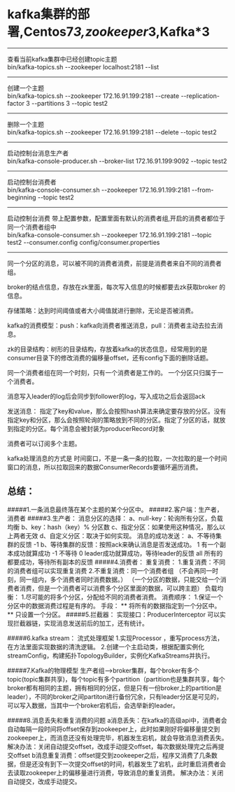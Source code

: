 kafka集群的部署,Centos7*3,zookeeper*3,Kafka*3
=======

-----  
查看当前kafka集群中已经创建topic主题<br/> 
bin/kafka-topics.sh --zookeeper localhost:2181 --list


-----
创建一个主题<br/> 
bin/kafka-topics.sh --zookeeper 172.16.91.199:2181 --create --replication-factor 3 --partitions 3 --topic test2

----
 删除一个主题<br/> 
 bin/kafka-topics.sh --zookeeper 172.16.91.199:2181 --delete --topic test2

------
 启动控制台消息生产者<br/> 
 bin/kafka-console-producer.sh --broker-list 172.16.91.199:9092 --topic test2

----
 启动控制台消费者<br/> 
 bin/kafka-console-consumer.sh --zookeeper 172.16.91.199:2181 --from-beginning --topic test2
 
------- 
 启动控制台消费 带上配置参数，配置里面有默认的消费者组,开启的消费者都位于同一个消费者组中<br/> 
 bin/kafka-console-consumer.sh --zookeeper 172.16.91.199:2181 --topic test2 --consumer.config config/consumer.properties
<br/> 

------------ 

 同一个分区的消息，可以被不同的消费者消费，前提是消费者来自不同的消费者组。

 broker的结点信息，存放在zk里面，每次写入信息的时候都要去zk获取broker 的信息。

 存储策略：达到时间阈值或者大小阈值就进行删除，无论是否被消费。

 kafka的消费模型：push：kafka向消费者推送消息，pull：消费者主动去拉去消息。

 zk的目录结构：树形的目录结构，存放着kafka的状态信息，经常用到的是consumer目录下的修改消费的偏移量offset，还有config下面的删除话题。

 同一个消费者组在同一个时刻，只有一个消费者是工作的。 一个分区只归属于一个消费者。

 消息写入leader的log后会同步到follower的log，写入成功之后会返回ack

 发送消息： 指定了key和value，那么会按照hash算法来确定要存放的分区。没有指定key和分区，那么会按照轮询的策略放到不同的分区。指定了分区的话，就放到指定的分区。每个消息会被封装为producerRecord对象

 消费者可以订阅多个主题。

 kafka处理消息的方式是 时间窗口，不是一条一条的拉取，一次拉取的是一个时间窗口的消息，所以拉取回来的数据ConsumerRecords要循环遍历消费。

 总结：
 ----
 #####1.一条消息最终落在某个主题的某个分区中。
 #####2.客户端：生产者，消费者
 #####3.生产者：
 		消息分区的选择：
 			a、null-key：轮询所有分区，负载均衡
 			b、key：hash（key）% 分区数
 			c、指定分区：如果使用这种情况，那么以上两者无效
 			d、自定义分区：取决于如何实现。
 		消息的成功发送：
 			a、不等待集群的反馈
 					-1
 			b、等待集群的反馈：按照ack来确认消息是否发送成功。
 					1 有一个副本成功就算成功
 					-1 不等待
 					0  leader成功就算成功，等待leader的反馈
 					all  所有的都要成功，等待所有副本的反馈
#####4.消费者：
	重复消费：
		1.重复消费：不同的消费者组可以实现重复消费
		2.不重复消费：同一个消费者组
			（不会再同一时刻，同一组内，多个消费者同时消费数据。）
			（一个分区的数据，只能交给一个消费者消费，但是一个消费者可以消费多个分区里面的数据，可以跨主题）
	负载均衡：
		1.尽可能的将多个分区，分配给不同的消费者消费。
	消费顺序：
		1.保证一个分区中的数据消费过程是有序的。
			手段：
				** 将所有的数据指定到一个分区中。
				** 只设置一个分区。
#####5.拦截器：
	实现接口：ProducerInterceptor
	可以实现拦截器链，实现消息发送前后的加工，还有统计。

#####6.kafka stream：
	流式处理框架
	1.实现Processor ，重写process方法，在方法里面实现数据的清洗逻辑。
	2.创建一个主启动类，根据配置实例化streamConfig，构建拓扑TopologyBuilder，实例化KafkaStreams并执行。  

#####7.Kafka的物理模型
	生产者组-->broker集群，每个broker有多个topic(topic集群共享)，每个topic有多个partition（partition也是集群共享，每个broker都有相同的主题，拥有相同的分区，但是只有一份broker上的partition是leader），不同的broker之间partiton进行备份冗余，只有leader分区是可见的，可以写入数据，当其中一个broker宕机后，会选举新的leader。

#####8.消息丢失和重复消费的问题
	a消息丢失：在kafka的高级api中，消费者会自动每隔一段时间将offset保存到zookeeper上，此时如果刚好将偏移量提交到zookeeper上，而消息还没有处理完毕，机器发生宕机，就会导致消息消费丢失。
		解决办法：关闭自动提交offset，改成手动提交offset，每次数据处理完之后再提交offset
	b消息重复消费：offset提交到zookeeper之后，程序又消费了几条数据，但是还没有到下一次提交offset的时间，机器发生了宕机，此时重启消费者会去读取zookeeper上的偏移量进行消费，导致消息的重复消费。
		解决办法：关闭自动提交，改成手动提交。

